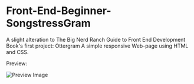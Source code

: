 # Front-End-Beginner-SongstressGram
A slight alteration to The Big Nerd Ranch Guide to Front End Development Book's first project: Ottergram
A simple responsive Web-page using HTML and CSS.

Preview:

![Preview Image](https://oct.github.com/images/yaktocat.png)

